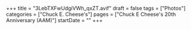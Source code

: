 +++
title = "3LebTXFwUdgiVWh_qxZT.avif"
draft = false
tags = ["Photos"]
categories = ["Chuck E. Cheese's"]
pages = ["Chuck E Cheese's 20th Anniversary (AAM)"]
startDate = ""
+++
